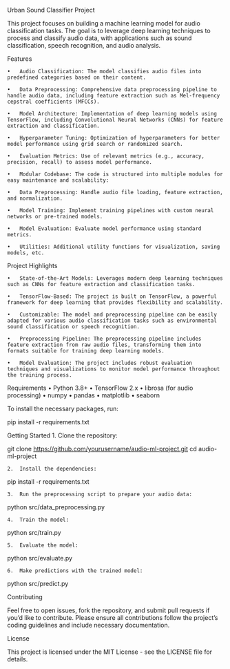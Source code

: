 Urban Sound Classifier Project

This project focuses on building a machine learning model for audio classification tasks. The goal is to leverage deep learning techniques to process and classify audio data, with applications such as sound classification, speech recognition, and audio analysis.

Features

	•	Audio Classification: The model classifies audio files into predefined categories based on their content.

	•	Data Preprocessing: Comprehensive data preprocessing pipeline to handle audio data, including feature extraction such as Mel-frequency cepstral coefficients (MFCCs).

	•	Model Architecture: Implementation of deep learning models using TensorFlow, including Convolutional Neural Networks (CNNs) for feature extraction and classification.

	•	Hyperparameter Tuning: Optimization of hyperparameters for better model performance using grid search or randomized search.

	•	Evaluation Metrics: Use of relevant metrics (e.g., accuracy, precision, recall) to assess model performance.

	•	Modular Codebase: The code is structured into multiple modules for easy maintenance and scalability:

	•	Data Preprocessing: Handle audio file loading, feature extraction, and normalization.

	•	Model Training: Implement training pipelines with custom neural networks or pre-trained models.

	•	Model Evaluation: Evaluate model performance using standard metrics.

	•	Utilities: Additional utility functions for visualization, saving models, etc.

Project Highlights

	•	State-of-the-Art Models: Leverages modern deep learning techniques such as CNNs for feature extraction and classification tasks.

	•	TensorFlow-Based: The project is built on TensorFlow, a powerful framework for deep learning that provides flexibility and scalability.

	•	Customizable: The model and preprocessing pipeline can be easily adapted for various audio classification tasks such as environmental sound classification or speech recognition.

	•	Preprocessing Pipeline: The preprocessing pipeline includes feature extraction from raw audio files, transforming them into formats suitable for training deep learning models.

	•	Model Evaluation: The project includes robust evaluation techniques and visualizations to monitor model performance throughout the training process.

Requirements
	•	Python 3.8+
	•	TensorFlow 2.x
	•	librosa (for audio processing)
	•	numpy
	•	pandas
	•	matplotlib
	•	seaborn

To install the necessary packages, run:

pip install -r requirements.txt

Getting Started
	1.	Clone the repository:

git clone https://github.com/yourusername/audio-ml-project.git
cd audio-ml-project


	2.	Install the dependencies:

pip install -r requirements.txt


	3.	Run the preprocessing script to prepare your audio data:

python src/data_preprocessing.py


	4.	Train the model:

python src/train.py


	5.	Evaluate the model:

python src/evaluate.py


	6.	Make predictions with the trained model:

python src/predict.py



Contributing

Feel free to open issues, fork the repository, and submit pull requests if you’d like to contribute. Please ensure all contributions follow the project’s coding guidelines and include necessary documentation.

License

This project is licensed under the MIT License - see the LICENSE file for details.